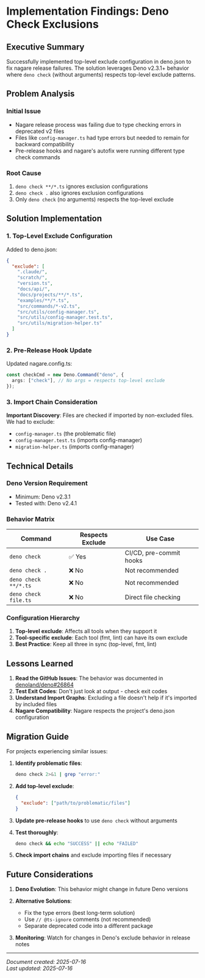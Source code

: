 # Implementation Findings: Deno Check Exclusions

## Executive Summary

Successfully implemented top-level exclude configuration in deno.json to fix nagare release failures. The solution
leverages Deno v2.3.1+ behavior where `deno check` (without arguments) respects top-level exclude patterns.

## Problem Analysis

### Initial Issue

- Nagare release process was failing due to type checking errors in deprecated v2 files
- Files like `config-manager.ts` had type errors but needed to remain for backward compatibility
- Pre-release hooks and nagare's autofix were running different type check commands

### Root Cause

1. `deno check **/*.ts` ignores exclusion configurations
2. `deno check .` also ignores exclusion configurations
3. Only `deno check` (no arguments) respects the top-level exclude

## Solution Implementation

### 1. Top-Level Exclude Configuration

Added to deno.json:

```json
{
  "exclude": [
    ".claude/",
    "scratch/",
    "version.ts",
    "docs/api/",
    "docs/projects/**/*.ts",
    "examples/**/*.ts",
    "src/commands/*-v2.ts",
    "src/utils/config-manager.ts",
    "src/utils/config-manager.test.ts",
    "src/utils/migration-helper.ts"
  ]
}
```

### 2. Pre-Release Hook Update

Updated nagare.config.ts:

```typescript
const checkCmd = new Deno.Command("deno", {
  args: ["check"], // No args = respects top-level exclude
});
```

### 3. Import Chain Consideration

**Important Discovery**: Files are checked if imported by non-excluded files. We had to exclude:

- `config-manager.ts` (the problematic file)
- `config-manager.test.ts` (imports config-manager)
- `migration-helper.ts` (imports config-manager)

## Technical Details

### Deno Version Requirement

- Minimum: Deno v2.3.1
- Tested with: Deno v2.4.1

### Behavior Matrix

| Command              | Respects Exclude | Use Case                |
| -------------------- | ---------------- | ----------------------- |
| `deno check`         | ✅ Yes           | CI/CD, pre-commit hooks |
| `deno check .`       | ❌ No            | Not recommended         |
| `deno check **/*.ts` | ❌ No            | Not recommended         |
| `deno check file.ts` | ❌ No            | Direct file checking    |

### Configuration Hierarchy

1. **Top-level exclude**: Affects all tools when they support it
2. **Tool-specific exclude**: Each tool (fmt, lint) can have its own exclude
3. **Best Practice**: Keep all three in sync (top-level, fmt, lint)

## Lessons Learned

1. **Read the GitHub Issues**: The behavior was documented in
   [denoland/deno#26864](https://github.com/denoland/deno/issues/26864)
2. **Test Exit Codes**: Don't just look at output - check exit codes
3. **Understand Import Graphs**: Excluding a file doesn't help if it's imported by included files
4. **Nagare Compatibility**: Nagare respects the project's deno.json configuration

## Migration Guide

For projects experiencing similar issues:

1. **Identify problematic files**:

   ```bash
   deno check 2>&1 | grep "error:"
   ```

2. **Add top-level exclude**:

   ```json
   {
     "exclude": ["path/to/problematic/files"]
   }
   ```

3. **Update pre-release hooks** to use `deno check` without arguments

4. **Test thoroughly**:

   ```bash
   deno check && echo "SUCCESS" || echo "FAILED"
   ```

5. **Check import chains** and exclude importing files if necessary

## Future Considerations

1. **Deno Evolution**: This behavior might change in future Deno versions
2. **Alternative Solutions**:
   - Fix the type errors (best long-term solution)
   - Use `// @ts-ignore` comments (not recommended)
   - Separate deprecated code into a different package

3. **Monitoring**: Watch for changes in Deno's exclude behavior in release notes

---

_Document created: 2025-07-16_\
_Last updated: 2025-07-16_
